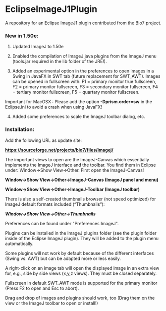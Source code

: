 # EclipseImageJ1Plugin
A repository for an Eclipse ImageJ1 plugin contributed from the Bio7 project.

### New in 1.50e:

1. Updated ImageJ to 1.50e

2. Enabled the compilation of ImageJ java plugins from the ImageJ menu (tools.jar required in the lib folder of the JRE!).

3. Added an experimental option in the preferences to open images in a Swing in JavaFX in SWT tab (future replacement for SWT_AWT). Images can  be opened in fullscreen with: F1 = primary monitor true fullscreen, F2 = primary monitor fullscreen, F3 = secondary monitor fullscreen, F4 = tertiary monitor fullscreen, F5 = quartary monitor fullscreen.

Important for MacOSX : Please add the option **-Dprism.order=sw** in the Eclipse.ini to avoid a crash when using JavaFX!


4. Added some preferences to scale the ImageJ toolbar dialog, etc.

### Installation:

Add the following URL as update site: 

**https://sourceforge.net/projects/bio7/files/imagej/**

The important views to open are the ImageJ-Canvas which essentially implements the ImageJ interface and the toolbar. You find them in Eclipse under: Window->Show View->Other. First open the ImageJ-Canvas!

**Window->Show View->Other->ImageJ-Canvas (ImageJ panel and menu)**

**Window->Show View->Other->ImageJ-Toolbar (ImageJ toolbar)**

There is also a self-created thumbnails browser (not speed optimized) for ImageJ default formats included (“Thumbnails”):

***Window->Show View->Other->Thumbnails***

Preferences can be found under "Preferences ImageJ".

Plugins can be installed in the ImageJ plugins folder (see the plugin folder inside of the Eclipse ImageJ plugin). They will be added to the plugin menu automatically.

Some plugins will not work by default because of the different interfaces (Swing vs. AWT) but can be adapted more or less easily.

A right-click on an image tab will open the displayed image in an extra view for, e.g., side by side views (x,y,z views). They must be closed separately. 

Fullscreen in default SWT_AWT mode is supported for the primary monitor (Press F2 to open and Esc to abort).

Drag and drop of images and plugins should work, too (Drag them on the view or the ImageJ toolbar to open or install!)
